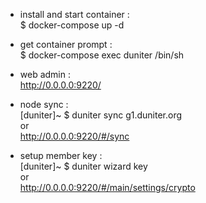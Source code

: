 
- install and start container :  
$ docker-compose up -d  

- get container prompt :  
$ docker-compose exec duniter /bin/sh  

- web admin :  
http://0.0.0.0:9220/  

- node sync :  
[duniter]~ $ duniter sync g1.duniter.org   
or  
http://0.0.0.0:9220/#/sync  

- setup member key :  
[duniter]~ $ duniter wizard key  
or  
http://0.0.0.0:9220/#/main/settings/crypto  
